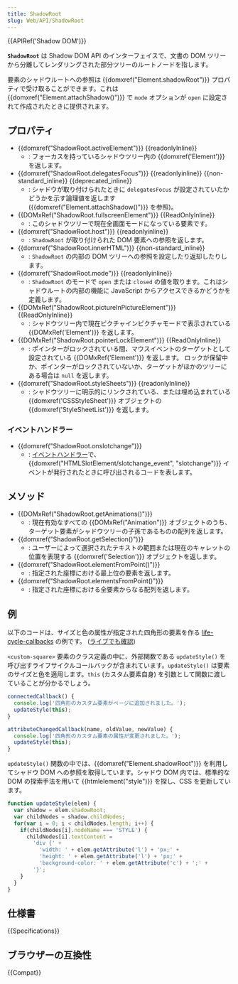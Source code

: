```yaml
---
title: ShadowRoot
slug: Web/API/ShadowRoot
---
```

{{APIRef('Shadow DOM')}}

**`ShadowRoot`** は Shadow DOM API のインターフェイスで、文書の DOM ツリーから分離してレンダリングされた部分ツリーのルートノードを指します。

要素のシャドウルートへの参照は {{domxref("Element.shadowRoot")}} プロパティで受け取ることができます。これは {{domxref("Element.attachShadow()")}} で `mode` オプションが `open` に設定されて作成されたときに提供されます。

## プロパティ

- {{domxref("ShadowRoot.activeElement")}} {{readonlyInline}}
  - : フォーカスを持っているシャドウツリー内の {{domxref('Element')}} を返します。
- {{domxref("ShadowRoot.delegatesFocus")}} {{readonlyinline}} {{non-standard_inline}} {{deprecated_inline}}
  - : シャドウが取り付けられたときに  `delegatesFocus` が設定されていたかどうかを示す論理値を返します ({{domxref("Element.attachShadow()")}} を参照)。
- {{DOMxRef("ShadowRoot.fullscreenElement")}} {{ReadOnlyInline}}
  - : このシャドウツリーで現在全画面モードになっている要素です。
- {{domxref("ShadowRoot.host")}} {{readonlyinline}}
  - : `ShadowRoot` が取り付けられた DOM 要素への参照を返します。
- {{domxref("ShadowRoot.innerHTML")}} {{non-standard_inline}}
  - : `ShadowRoot` の内部の DOM ツリーへの参照を設定したり返却したりします。
- {{domxref("ShadowRoot.mode")}} {{readonlyinline}}
  - : `ShadowRoot` のモードで `open` または `closed` の値を取ります。これはシャドウルートの内部の機能に JavaScript からアクセスできるかどうかを定義します。
- {{DOMxRef("ShadowRoot.pictureInPictureElement")}} {{ReadOnlyInline}}
  - : シャドウツリー内で現在ピクチャインピクチャモードで表示されている {{DOMxRef('Element')}} を返します。
- {{DOMxRef("ShadowRoot.pointerLockElement")}} {{ReadOnlyInline}}
  - : ポインターがロックされている間、マウスイベントのターゲットとして設定されている {{DOMxRef('Element')}} を返します。
    ロックが保留中か、ポインターがロックされていないか、ターゲットがほかのツリーにある場合は `null` を返します。
- {{domxref("ShadowRoot.styleSheets")}} {{readonlyInline}}
  - : シャドウツリーに明示的にリンクされている、または埋め込まれている {{domxref('CSSStyleSheet')}} オブジェクトの {{domxref('StyleSheetList')}} を返します。

### イベントハンドラー

- {{domxref("ShadowRoot.onslotchange")}}
  - : [イベントハンドラー](/ja/docs/Web/Events/Event_handlers)で、 {{domxref("HTMLSlotElement/slotchange_event", "slotchange")}} イベントが発行されたときに呼び出されるコードを表します。

## メソッド

- {{DOMxRef("ShadowRoot.getAnimations()")}}
  - : 現在有効なすべての {{DOMxRef("Animation")}} オブジェクトのうち、ターゲット要素がシャドウツリーの子孫であるものの配列を返します。
- {{domxref("ShadowRoot.getSelection()")}}
  - : ユーザーによって選択されたテキストの範囲または現在のキャレットの位置を表現する {{domxref('Selection')}} オブジェクトを返します。
- {{domxref("ShadowRoot.elementFromPoint()")}}
  - : 指定された座標における最上位の要素を返します。
- {{domxref("ShadowRoot.elementsFromPoint()")}}
  - : 指定された座標における全要素からなる配列を返します。

## 例

以下のコードは、サイズと色の属性が指定された四角形の要素を作る [life-cycle-callbacks](https://github.com/mdn/web-components-examples/tree/master/life-cycle-callbacks) の例です。 ([ライブでも確認](https://mdn.github.io/web-components-examples/life-cycle-callbacks))

`<custom-square>` 要素のクラス定義の中に、外部関数である `updateStyle()` を呼び出すライフサイクルコールバックが含まれています。`updateStyle()` は要素のサイズと色を適用します。`this` (カスタム要素自身) を引数として関数に渡していることが分かるでしょう。

```js
connectedCallback() {
  console.log('四角形のカスタム要素がページに追加されました。');
  updateStyle(this);
}

attributeChangedCallback(name, oldValue, newValue) {
  console.log('四角形のカスタム要素の属性が変更されました。');
  updateStyle(this);
}
```

`updateStyle()` 関数の中では、{{domxref("Element.shadowRoot")}} を利用してシャドウ DOM への参照を取得しています。シャドウ DOM 内では、標準的な DOM の探索手法を用いて {{htmlelement("style")}} を探し、CSS を更新しています。

```js
function updateStyle(elem) {
  var shadow = elem.shadowRoot;
  var childNodes = shadow.childNodes;
  for(var i = 0; i < childNodes.length; i++) {
    if(childNodes[i].nodeName === 'STYLE') {
      childNodes[i].textContent =
        'div {' +
          'width: ' + elem.getAttribute('l') + 'px;' +
          'height: ' + elem.getAttribute('l') + 'px;' +
          'background-color: ' + elem.getAttribute('c') + ';' +
        '}';
    }
  }
}
```

## 仕様書

{{Specifications}}

## ブラウザーの互換性

{{Compat}}
